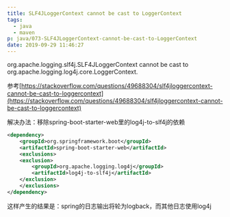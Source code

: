 ```yaml
---
title: SLF4JLoggerContext cannot be cast to LoggerContext
tags:
  - java
  - maven
p: java/073-SLF4JLoggerContext-cannot-be-cast-to-LoggerContext
date: 2019-09-29 11:46:27
---
```


 org.apache.logging.slf4j.SLF4JLoggerContext cannot be cast to org.apache.logging.log4j.core.LoggerContext.

 参考[https://stackoverflow.com/questions/49688304/slf4jloggercontext-cannot-be-cast-to-loggercontext](https://stackoverflow.com/questions/49688304/slf4jloggercontext-cannot-be-cast-to-loggercontext)

 解决办法：移除spring-boot-starter-web里的log4j-to-slf4j的依赖

```xml
<dependency>
    <groupId>org.springframework.boot</groupId>
    <artifactId>spring-boot-starter-web</artifactId>
    <exclusions>
    <exclusion>
        <groupId>org.apache.logging.log4j</groupId>
        <artifactId>log4j-to-slf4j</artifactId>
    </exclusion>
    </exclusions>
</dependency>
```

这样产生的结果是：spring的日志输出将轮为logback，而其他日志使用log4j

